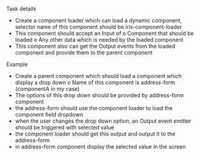 Task details
-	Create a component loader which can load a dynamic component, selector name of this component should be iris-component-loader
-	This component should accept an Input of
o	Component that should be loaded
o	Any other data which is needed by the loaded component
-	This component also can get the Output events from the loaded component and provide them to the parent component


Example
-	Create a parent component which should load a component which display a drop down
o	Name of this component is address-form (componentA in my case)
-	The options of this drop down should be provided by address-form component
-	the address-form should use the component loader to load the component field dropdown
-	when the user changes the drop down option, an Output event emitter should be triggered with selected value
-	the component loader should get this output and output it to the address-form
-	in address-form component display the selected value in the screen
